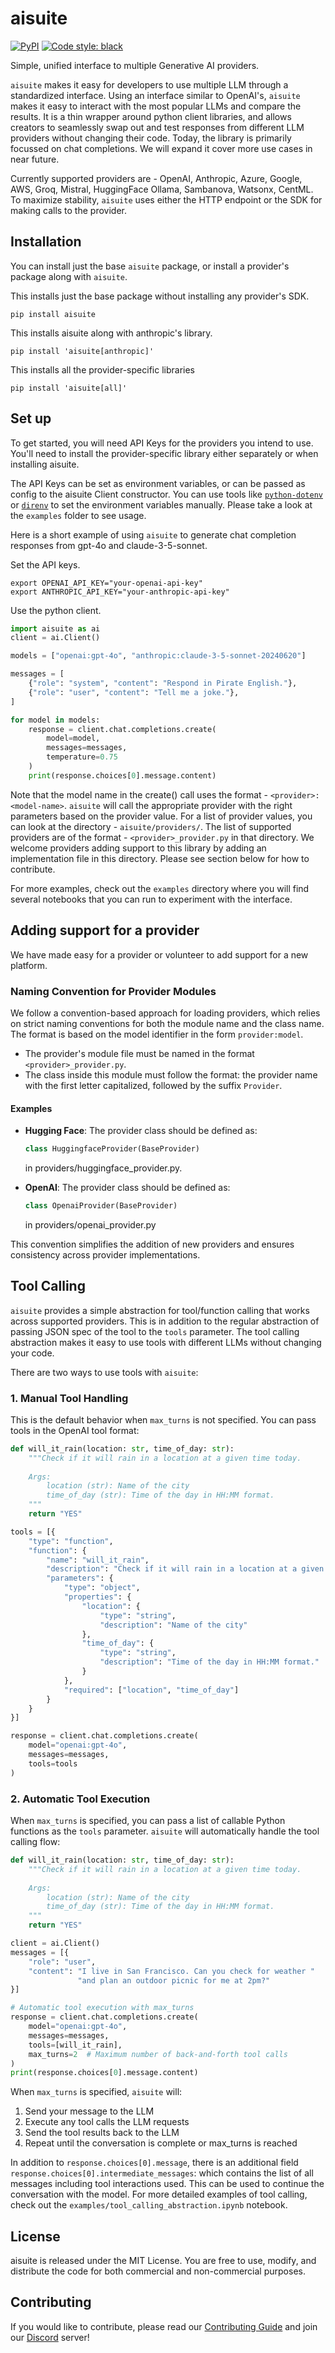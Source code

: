 # aisuite

[![PyPI](https://img.shields.io/pypi/v/aisuite)](https://pypi.org/project/aisuite/)
[![Code style: black](https://img.shields.io/badge/code%20style-black-000000.svg)](https://github.com/psf/black)

Simple, unified interface to multiple Generative AI providers.

`aisuite` makes it easy for developers to use multiple LLM through a standardized interface. Using an interface similar to OpenAI's, `aisuite` makes it easy to interact with the most popular LLMs and compare the results. It is a thin wrapper around python client libraries, and allows creators to seamlessly swap out and test responses from different LLM providers without changing their code. Today, the library is primarily focussed on chat completions. We will expand it cover more use cases in near future.

Currently supported providers are -
OpenAI, Anthropic, Azure, Google, AWS, Groq, Mistral, HuggingFace Ollama, Sambanova, Watsonx, CentML.
To maximize stability, `aisuite` uses either the HTTP endpoint or the SDK for making calls to the provider.

## Installation

You can install just the base `aisuite` package, or install a provider's package along with `aisuite`.

This installs just the base package without installing any provider's SDK.

```shell
pip install aisuite
```

This installs aisuite along with anthropic's library.

```shell
pip install 'aisuite[anthropic]'
```

This installs all the provider-specific libraries

```shell
pip install 'aisuite[all]'
```

## Set up

To get started, you will need API Keys for the providers you intend to use. You'll need to
install the provider-specific library either separately or when installing aisuite.

The API Keys can be set as environment variables, or can be passed as config to the aisuite Client constructor.
You can use tools like [`python-dotenv`](https://pypi.org/project/python-dotenv/) or [`direnv`](https://direnv.net/) to set the environment variables manually. Please take a look at the `examples` folder to see usage.

Here is a short example of using `aisuite` to generate chat completion responses from gpt-4o and claude-3-5-sonnet.

Set the API keys.

```shell
export OPENAI_API_KEY="your-openai-api-key"
export ANTHROPIC_API_KEY="your-anthropic-api-key"
```

Use the python client.

```python
import aisuite as ai
client = ai.Client()

models = ["openai:gpt-4o", "anthropic:claude-3-5-sonnet-20240620"]

messages = [
    {"role": "system", "content": "Respond in Pirate English."},
    {"role": "user", "content": "Tell me a joke."},
]

for model in models:
    response = client.chat.completions.create(
        model=model,
        messages=messages,
        temperature=0.75
    )
    print(response.choices[0].message.content)

```

Note that the model name in the create() call uses the format - `<provider>:<model-name>`.
`aisuite` will call the appropriate provider with the right parameters based on the provider value.
For a list of provider values, you can look at the directory - `aisuite/providers/`. The list of supported providers are of the format - `<provider>_provider.py` in that directory. We welcome  providers adding support to this library by adding an implementation file in this directory. Please see section below for how to contribute.

For more examples, check out the `examples` directory where you will find several notebooks that you can run to experiment with the interface.

## Adding support for a provider

We have made easy for a provider or volunteer to add support for a new platform.

### Naming Convention for Provider Modules

We follow a convention-based approach for loading providers, which relies on strict naming conventions for both the module name and the class name. The format is based on the model identifier in the form `provider:model`.

- The provider's module file must be named in the format `<provider>_provider.py`.
- The class inside this module must follow the format: the provider name with the first letter capitalized, followed by the suffix `Provider`.

#### Examples

- **Hugging Face**:
  The provider class should be defined as:

  ```python
  class HuggingfaceProvider(BaseProvider)
  ```

  in providers/huggingface_provider.py.

- **OpenAI**:
  The provider class should be defined as:

  ```python
  class OpenaiProvider(BaseProvider)
  ```

  in providers/openai_provider.py

This convention simplifies the addition of new providers and ensures consistency across provider implementations.

## Tool Calling

`aisuite` provides a simple abstraction for tool/function calling that works across supported providers. This is in addition to the regular abstraction of passing JSON spec of the tool to the `tools` parameter. The tool calling abstraction makes it easy to use tools with different LLMs without changing your code.

There are two ways to use tools with `aisuite`:

### 1. Manual Tool Handling

This is the default behavior when `max_turns` is not specified.
You can pass tools in the OpenAI tool format:

```python
def will_it_rain(location: str, time_of_day: str):
    """Check if it will rain in a location at a given time today.
    
    Args:
        location (str): Name of the city
        time_of_day (str): Time of the day in HH:MM format.
    """
    return "YES"

tools = [{
    "type": "function",
    "function": {
        "name": "will_it_rain",
        "description": "Check if it will rain in a location at a given time today",
        "parameters": {
            "type": "object",
            "properties": {
                "location": {
                    "type": "string",
                    "description": "Name of the city"
                },
                "time_of_day": {
                    "type": "string",
                    "description": "Time of the day in HH:MM format."
                }
            },
            "required": ["location", "time_of_day"]
        }
    }
}]

response = client.chat.completions.create(
    model="openai:gpt-4o",
    messages=messages,
    tools=tools
)
```

### 2. Automatic Tool Execution

When `max_turns` is specified, you can pass a list of callable Python functions as the `tools` parameter. `aisuite` will automatically handle the tool calling flow:

```python
def will_it_rain(location: str, time_of_day: str):
    """Check if it will rain in a location at a given time today.
    
    Args:
        location (str): Name of the city
        time_of_day (str): Time of the day in HH:MM format.
    """
    return "YES"

client = ai.Client()
messages = [{
    "role": "user",
    "content": "I live in San Francisco. Can you check for weather "
               "and plan an outdoor picnic for me at 2pm?"
}]

# Automatic tool execution with max_turns
response = client.chat.completions.create(
    model="openai:gpt-4o",
    messages=messages,
    tools=[will_it_rain],
    max_turns=2  # Maximum number of back-and-forth tool calls
)
print(response.choices[0].message.content)
```

When `max_turns` is specified, `aisuite` will:
1. Send your message to the LLM
2. Execute any tool calls the LLM requests
3. Send the tool results back to the LLM
4. Repeat until the conversation is complete or max_turns is reached

In addition to `response.choices[0].message`, there is an additional field `response.choices[0].intermediate_messages`: which contains the list of all messages including tool interactions used. This can be used to continue the conversation with the model.
For more detailed examples of tool calling, check out the `examples/tool_calling_abstraction.ipynb` notebook.

## License

aisuite is released under the MIT License. You are free to use, modify, and distribute the code for both commercial and non-commercial purposes.

## Contributing

If you would like to contribute, please read our [Contributing Guide](https://github.com/andrewyng/aisuite/blob/main/CONTRIBUTING.md) and join our [Discord](https://discord.gg/T6Nvn8ExSb) server!

